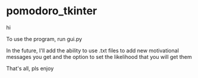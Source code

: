 # pomodoro_tkinter

hi

To use the program, run gui.py

In the future, I'll add the ability to use .txt files to add new motivational messages you get
and the option to set the likelihood that you will get them

That's all, pls enjoy
